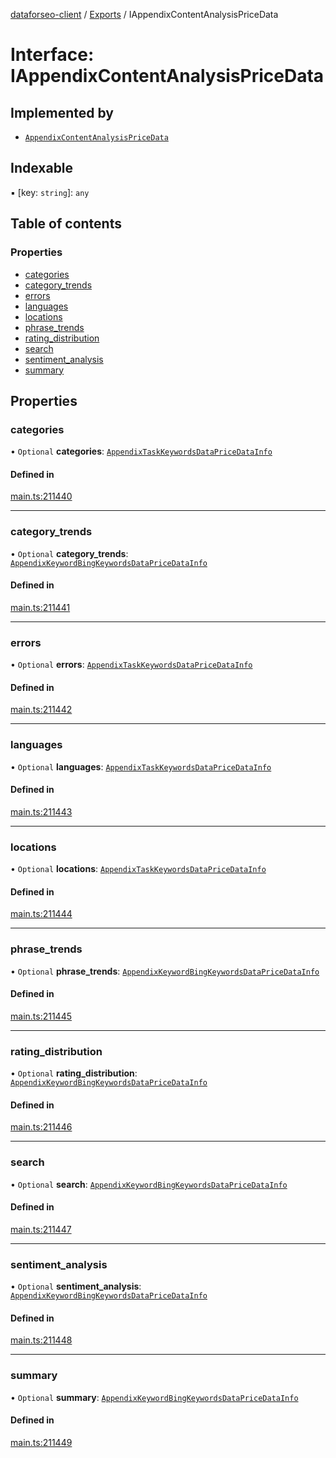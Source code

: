 [dataforseo-client](../README.md) / [Exports](../modules.md) / IAppendixContentAnalysisPriceData

# Interface: IAppendixContentAnalysisPriceData

## Implemented by

- [`AppendixContentAnalysisPriceData`](../classes/AppendixContentAnalysisPriceData.md)

## Indexable

▪ [key: `string`]: `any`

## Table of contents

### Properties

- [categories](IAppendixContentAnalysisPriceData.md#categories)
- [category\_trends](IAppendixContentAnalysisPriceData.md#category_trends)
- [errors](IAppendixContentAnalysisPriceData.md#errors)
- [languages](IAppendixContentAnalysisPriceData.md#languages)
- [locations](IAppendixContentAnalysisPriceData.md#locations)
- [phrase\_trends](IAppendixContentAnalysisPriceData.md#phrase_trends)
- [rating\_distribution](IAppendixContentAnalysisPriceData.md#rating_distribution)
- [search](IAppendixContentAnalysisPriceData.md#search)
- [sentiment\_analysis](IAppendixContentAnalysisPriceData.md#sentiment_analysis)
- [summary](IAppendixContentAnalysisPriceData.md#summary)

## Properties

### categories

• `Optional` **categories**: [`AppendixTaskKeywordsDataPriceDataInfo`](../classes/AppendixTaskKeywordsDataPriceDataInfo.md)

#### Defined in

[main.ts:211440](https://github.com/dataforseo/TypeScriptClient/blob/7ca1aa4/main.ts#L211440)

___

### category\_trends

• `Optional` **category\_trends**: [`AppendixKeywordBingKeywordsDataPriceDataInfo`](../classes/AppendixKeywordBingKeywordsDataPriceDataInfo.md)

#### Defined in

[main.ts:211441](https://github.com/dataforseo/TypeScriptClient/blob/7ca1aa4/main.ts#L211441)

___

### errors

• `Optional` **errors**: [`AppendixTaskKeywordsDataPriceDataInfo`](../classes/AppendixTaskKeywordsDataPriceDataInfo.md)

#### Defined in

[main.ts:211442](https://github.com/dataforseo/TypeScriptClient/blob/7ca1aa4/main.ts#L211442)

___

### languages

• `Optional` **languages**: [`AppendixTaskKeywordsDataPriceDataInfo`](../classes/AppendixTaskKeywordsDataPriceDataInfo.md)

#### Defined in

[main.ts:211443](https://github.com/dataforseo/TypeScriptClient/blob/7ca1aa4/main.ts#L211443)

___

### locations

• `Optional` **locations**: [`AppendixTaskKeywordsDataPriceDataInfo`](../classes/AppendixTaskKeywordsDataPriceDataInfo.md)

#### Defined in

[main.ts:211444](https://github.com/dataforseo/TypeScriptClient/blob/7ca1aa4/main.ts#L211444)

___

### phrase\_trends

• `Optional` **phrase\_trends**: [`AppendixKeywordBingKeywordsDataPriceDataInfo`](../classes/AppendixKeywordBingKeywordsDataPriceDataInfo.md)

#### Defined in

[main.ts:211445](https://github.com/dataforseo/TypeScriptClient/blob/7ca1aa4/main.ts#L211445)

___

### rating\_distribution

• `Optional` **rating\_distribution**: [`AppendixKeywordBingKeywordsDataPriceDataInfo`](../classes/AppendixKeywordBingKeywordsDataPriceDataInfo.md)

#### Defined in

[main.ts:211446](https://github.com/dataforseo/TypeScriptClient/blob/7ca1aa4/main.ts#L211446)

___

### search

• `Optional` **search**: [`AppendixKeywordBingKeywordsDataPriceDataInfo`](../classes/AppendixKeywordBingKeywordsDataPriceDataInfo.md)

#### Defined in

[main.ts:211447](https://github.com/dataforseo/TypeScriptClient/blob/7ca1aa4/main.ts#L211447)

___

### sentiment\_analysis

• `Optional` **sentiment\_analysis**: [`AppendixKeywordBingKeywordsDataPriceDataInfo`](../classes/AppendixKeywordBingKeywordsDataPriceDataInfo.md)

#### Defined in

[main.ts:211448](https://github.com/dataforseo/TypeScriptClient/blob/7ca1aa4/main.ts#L211448)

___

### summary

• `Optional` **summary**: [`AppendixKeywordBingKeywordsDataPriceDataInfo`](../classes/AppendixKeywordBingKeywordsDataPriceDataInfo.md)

#### Defined in

[main.ts:211449](https://github.com/dataforseo/TypeScriptClient/blob/7ca1aa4/main.ts#L211449)
